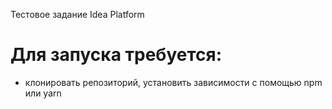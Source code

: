 Тестовое задание Idea Platform
# Для запуска требуется:
- клонировать репозиторий, установить зависимости с помощью npm или yarn
